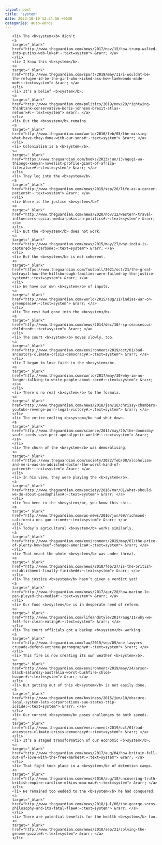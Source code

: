 ```yaml
---
layout: post
title: "system"
date: 2023-10-10 12:34:56 +0530
categories: auto-words
---
```

<ol>

    <li> The <b>system</b> didn’t.
    <a 
    target="_blank" 
    href="http://www.theguardian.com/news/2017/nov/15/how-trump-walked-into-putins-web-luke#:~:text=system"> &rarr; </a>
    </li>
    <li> I know this <b>system</b>.
    <a 
    target="_blank" 
    href="http://www.theguardian.com/sport/2019/may/31/i-wouldnt-be-the-refugee-id-be-the-girl-who-kicked-ass-how-taekwondo-made-me#:~:text=system"> &rarr; </a>
    </li>
    <li> It’s a belief <b>system</b>.
    <a 
    target="_blank" 
    href="http://www.theguardian.com/politics/2019/nov/29/rightwing-thinktank-conservative-boris-johnson-brexit-atlas-network#:~:text=system"> &rarr; </a>
    </li>
    <li> But the <b>system</b> remains.
    <a 
    target="_blank" 
    href="http://www.theguardian.com/world/2016/feb/03/the-missing-what-have-they-done-with-our-sons#:~:text=system"> &rarr; </a>
    </li>
    <li> Colonialism is a <b>system</b>.
    <a 
    target="_blank" 
    href="https://www.theguardian.com/books/2023/jun/13/ngugi-wa-thiongo-kenyan-novelist-profile-giant-of-africa-literature#:~:text=system"> &rarr; </a>
    </li>
    <li> They log into the <b>system</b>.
    <a 
    target="_blank" 
    href="http://www.theguardian.com/news/2019/sep/26/life-as-a-cancer-patient#:~:text=system"> &rarr; </a>
    </li>
    <li> Where is the justice <b>system</b>?
    <a 
    target="_blank" 
    href="http://www.theguardian.com/news/2020/nov/12/western-travel-influencers-social-media-pakistan-politics#:~:text=system"> &rarr; </a>
    </li>
    <li> But the <b>system</b> does not work.
    <a 
    target="_blank" 
    href="http://www.theguardian.com/news/2015/may/27/why-india-is-captured-by-carbon#:~:text=system"> &rarr; </a>
    </li>
    <li> But the <b>system</b> is not coherent.
    <a 
    target="_blank" 
    href="https://www.theguardian.com/football/2021/oct/21/the-great-betrayal-how-the-hillsborough-families-were-failed-by-the-justice-system#:~:text=system"> &rarr; </a>
    </li>
    <li> We have our own <b>system</b> of inputs.
    <a 
    target="_blank" 
    href="http://www.theguardian.com/world/2015/aug/11/indias-war-on-greenpeace#:~:text=system"> &rarr; </a>
    </li>
    <li> The rest had gone into the <b>system</b>.
    <a 
    target="_blank" 
    href="http://www.theguardian.com/news/2014/dec/10/-sp-ceausescus-children#:~:text=system"> &rarr; </a>
    </li>
    <li> The court <b>system</b> moves slowly, too.
    <a 
    target="_blank" 
    href="http://www.theguardian.com/environment/2019/oct/01/bad-ancestors-climate-crisis-democracy#:~:text=system"> &rarr; </a>
    </li>
    <li> I began to lose faith in the <b>system</b>.
    <a 
    target="_blank" 
    href="http://www.theguardian.com/world/2017/may/30/why-im-no-longer-talking-to-white-people-about-race#:~:text=system"> &rarr; </a>
    </li>
    <li> There’s no real <b>system</b> to the formula.
    <a 
    target="_blank" 
    href="http://www.theguardian.com/news/2018/jan/18/chrissy-chambers-youtube-revenge-porn-legal-victory#:~:text=system"> &rarr; </a>
    </li>
    <li> The entire cooling <b>system</b> had shut down.
    <a 
    target="_blank" 
    href="http://www.theguardian.com/science/2015/may/20/the-doomsday-vault-seeds-save-post-apocalyptic-world#:~:text=system"> &rarr; </a>
    </li>
    <li> The churn of the <b>system</b> was demoralising.
    <a 
    target="_blank" 
    href="https://www.theguardian.com/society/2022/feb/08/alcoholism-and-me-i-was-an-addicted-doctor-the-worst-kind-of-patient#:~:text=system"> &rarr; </a>
    </li>
    <li> In his view, they were playing the <b>system</b>.
    <a 
    target="_blank" 
    href="http://www.theguardian.com/society/2016/mar/01/what-should-we-do-about-paedophiles#:~:text=system"> &rarr; </a>
    </li>
    <li> You been in the <b>system</b>, you know this shit.
    <a 
    target="_blank" 
    href="http://www.theguardian.com/us-news/2016/jun/09/richmond-california-ons-gun-crime#:~:text=system"> &rarr; </a>
    </li>
    <li> Today’s agricultural <b>system</b> works similarly.
    <a 
    target="_blank" 
    href="http://www.theguardian.com/environment/2019/may/07/the-price-of-plenty-how-beef-changed-america#:~:text=system"> &rarr; </a>
    </li>
    <li> That meant the whole <b>system</b> was under threat.
    <a 
    target="_blank" 
    href="http://www.theguardian.com/news/2018/feb/27/is-the-british-establishment-finally-finished#:~:text=system"> &rarr; </a>
    </li>
    <li> The justice <b>system</b> hasn’t given a verdict yet!
    <a 
    target="_blank" 
    href="http://www.theguardian.com/news/2017/apr/20/how-marine-le-pen-played-the-media#:~:text=system"> &rarr; </a>
    </li>
    <li> Our food <b>system</b> is in desperate need of reform.
    <a 
    target="_blank" 
    href="http://www.theguardian.com/lifeandstyle/2017/aug/11/why-we-fell-for-clean-eating#:~:text=system"> &rarr; </a>
    </li>
    <li> The court officials got a backup <b>system</b> working.
    <a 
    target="_blank" 
    href="http://www.theguardian.com/law/2015/sep/09/one-lawyers-crusade-defend-extreme-pornography#:~:text=system"> &rarr; </a>
    </li>
    <li> This fire is now creating its own weather <b>system</b>.
    <a 
    target="_blank" 
    href="http://www.theguardian.com/environment/2019/may/24/arson-black-saturday-australia-worst-bushfire-chloe-hooper#:~:text=system"> &rarr; </a>
    </li>
    <li> But getting out of this <b>system</b> is not easily done.
    <a 
    target="_blank" 
    href="http://www.theguardian.com/business/2015/jun/10/obscure-legal-system-lets-corportations-sue-states-ttip-icsid#:~:text=system"> &rarr; </a>
    </li>
    <li> Our current <b>system</b> poses challenges to both speeds.
    <a 
    target="_blank" 
    href="http://www.theguardian.com/environment/2019/oct/01/bad-ancestors-climate-crisis-democracy#:~:text=system"> &rarr; </a>
    </li>
    <li> It’s a staged transformation of our economic <b>system</b>.
    <a 
    target="_blank" 
    href="http://www.theguardian.com/news/2017/aug/04/how-britain-fell-out-of-love-with-the-free-market#:~:text=system"> &rarr; </a>
    </li>
    <li> That fight took place in a <b>system</b> of detention camps.
    <a 
    target="_blank" 
    href="http://www.theguardian.com/news/2016/aug/18/uncovering-truth-british-empire-caroline-elkins-mau-mau#:~:text=system"> &rarr; </a>
    </li>
    <li> He remained too wedded to the <b>system</b> he had conquered.
    <a 
    target="_blank" 
    href="http://www.theguardian.com/news/2018/jul/06/the-george-soros-philosophy-and-its-fatal-flaw#:~:text=system"> &rarr; </a>
    </li>
    <li> There are potential benefits for the health <b>system</b> too.
    <a 
    target="_blank" 
    href="http://www.theguardian.com/news/2018/sep/21/solving-the-genome-puzzle#:~:text=system"> &rarr; </a>
    </li>